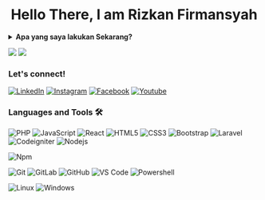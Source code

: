 <h1 align="center">Hello There, I am Rizkan Firmansyah</h1>

<details>
 <summary><strong>Apa yang saya lakukan Sekarang?</strong></summary>
    - Bekerja sebagai Web Developer & IT Support</br>
    - Belajar Mobile Apps & Design UI dengan Figma </br>
    - Mentoring Eskul SMK </br>
    - Sharing Tutorial Network on Youtube </br>
    - 📫 Email Saya  <a href="mailto:griezkanaprianda@gmail.com">Click to Email!</a>  </br>
</details>

<p>
    <img src="https://github-readme-stats.vercel.app/api?username=rizkanfirmansyah&theme=dark&show_icons=true"/>
    <img src="https://github-readme-stats.vercel.app/api/top-langs/?username=rizkanfirmansyah&layout=compact&theme=dark"  />
</p>



### Let's connect!
<a href="https://www.linkedin.com/in/riezkan-aprianda-firmansyah-a080291b3/" target="_blank"><img src="https://img.shields.io/badge/LinkedIn-%230077B5.svg?&style=flat-square&logo=linkedin&logoColor=white" alt="LinkedIn"></a>
<a href="https://www.instagram.com/_rizkanfirmansyah" target="_blank"><img src="https://img.shields.io/badge/Instagram-%23E4405F.svg?&style=flat-square&logo=instagram&logoColor=white" alt="Instagram"></a>
<a href="https://www.facebook.com/riezkanfirmansyah" target="_blank"><img src="https://img.shields.io/badge/Facebook-%231877F2.svg?&style=flat-square&logo=facebook&logoColor=white" alt="Facebook"></a>
<a href="https://www.youtube.com/channel/UCXGP1G7CCkFt35lri-GILfw" target="_blank"><img src="https://img.shields.io/badge/Youtube-%23E4405F.svg?&style=flat-square&logo=youtube&logoColor=white" alt="Youtube"></a>

### Languages and Tools 🛠 

![PHP](https://img.shields.io/badge/-PHP-blue?style=flat-square&logo=php&logoColor=ffffff)
![JavaScript](https://img.shields.io/badge/-JavaScript-%23F7DF1C?style=flat-square&logo=javascript&logoColor=ffffff&labelColor=ffffff&color=ffffff)
![React](https://img.shields.io/badge/-React-61DAFB?style=flat-square&logo=react&logoColor=ffffff&labelColor=ffffff&color=ffffff)
![HTML5](https://img.shields.io/badge/-HTML5-%23E44D27?style=flat-square&logo=html5&logoColor=ffffff)
![CSS3](https://img.shields.io/badge/-CSS3-%231572B6?style=flat-square&logo=css3)
![Bootstrap](https://img.shields.io/badge/-Bootstrap-563D7C?style=flat-square&logo=Bootstrap&logoColor=ffffff)
![Laravel](https://img.shields.io/badge/-Laravel-CC2927?style=flat-square&logo=Laravel&logoColor=ffffff)
![Codeigniter](https://img.shields.io/badge/-Codeigniter-EE4323?style=flat-square&logo=Codeigniter&logoColor=ffffff)
![Nodejs](https://img.shields.io/badge/-Nodejs-339933?style=flat-square&logo=Node.js&logoColor=ffffff)
<!-- ![Markdown](https://img.shields.io/badge/-Markdown-000000?style=flat-square&logo=markdown) -->
![Npm](https://img.shields.io/badge/-npm-CB3837?style=flat-square&logo=npm)
<!-- ![Firebase](https://img.shields.io/badge/-Firebase-FFCA28?style=flat-square&logo=firebase&logoColor=ffffff) -->
<!-- ![Python](http://img.shields.io/badge/-Python-3776AB?style=flat-square&logo=python&logoColor=ffffff) -->
![Git](https://img.shields.io/badge/-Git-%23F05032?style=flat-square&logo=git&logoColor=%23ffffff)
![GitLab](https://img.shields.io/badge/-GitLab-FCA121?style=flat-square&logo=gitlab)
![GitHub](https://img.shields.io/badge/-GitHub-181717?style=flat-square&logo=github)
![VS Code](http://img.shields.io/badge/-VS%20Code-007ACC?style=flat-square&logo=visual-studio-code&logoColor=ffffff)
![Powershell](http://img.shields.io/badge/-Powershell-5391FE?style=flat-square&logo=powershell&logoColor=ffffff)
<!-- jsjsjs -->
![Linux](http://img.shields.io/badge/-Linux-181717?style=flat-square&logo=linux&logoColor=ffffff)
![Windows](http://img.shields.io/badge/-Windows-0078D6?style=flat-square&logo=windows&logoColor=ffffff)

<!--
**bagusfe/bagusfe** is a ✨ _special_ ✨ repository because its `README.md` (this file) appears on your GitHub profile. 

Here are some ideas to get you started:

- 🔭 I’m currently working on ...
- 🌱 I’m currently learning ...
- 👯 I’m looking to collaborate on ...
- 🤔 I’m looking for help with ...
- 💬 Ask me about ...
- 📫 How to reach me: ...
- 😄 Pronouns: ...
- ⚡ Fun fact: ...
-->
